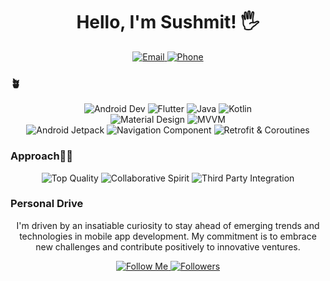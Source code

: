 <div align="center">
  <h1>Hello, I'm Sushmit! 🖐</h1>
</div>

<div align="center">
  <a href="mailto:sushmit8998@gmail.com">
    <img src="https://img.shields.io/badge/email-sushmit8998%40gmail.com-orange?style=for-the-badge&logo=gmail" alt="Email">
  </a>
  <a href="tel:+917905646998">
    <img src="https://img.shields.io/badge/phone-%2B917905646998-blue?style=for-the-badge&logo=phone" alt="Phone">
  </a>
</div>

### 🪴

<div align="center">
  <img src="https://img.shields.io/badge/Android%20Dev-%E2%9A%99%EF%B8%8F-success?style=for-the-badge&logo=android" alt="Android Dev">
  <img src="https://img.shields.io/badge/Flutter-%231877F2?style=for-the-badge&logo=flutter" alt="Flutter">
  <img src="https://img.shields.io/badge/Java-%E2%98%95%EF%B8%8F-yellow?style=for-the-badge&logo=java" alt="Java">
  <img src="https://img.shields.io/badge/Kotlin-%F0%9F%98%8A%20Kotlin-blue?style=for-the-badge&logo=kotlin" alt="Kotlin">
</div>

<div align="center">
  <img src="https://img.shields.io/badge/Material%20Design-%F0%9F%8E%A8-lightgrey?style=for-the-badge&logo=material-design" alt="Material Design">
  <img src="https://img.shields.io/badge/MVVM-%F0%9F%8F%A0-orange?style=for-the-badge" alt="MVVM">
</div>

<div align="center">
  <img src="https://img.shields.io/badge/Android%20Jetpack-%F0%9F%9A%80-purple?style=for-the-badge" alt="Android Jetpack">
  <img src="https://img.shields.io/badge/Navigation-%F0%9F%97%BA%20Component-brightgreen?style=for-the-badge" alt="Navigation Component">
  <img src="https://img.shields.io/badge/Retrofit-%E2%9A%99%EF%B8%8F%20Coroutines-blueviolet?style=for-the-badge" alt="Retrofit & Coroutines">
</div>

### Approach👩‍🦯

<div align="center">
  <img src="https://img.shields.io/badge/Top%20Quality-%F0%9F%8F%86-success?style=for-the-badge" alt="Top Quality">
  <img src="https://img.shields.io/badge/Collaborative%20Spirit-%F0%9F%A4%9D-blue?style=for-the-badge" alt="Collaborative Spirit">
  <img src="https://img.shields.io/badge/Third%20Party%20Integration-%F0%9F%94%97-lightgrey?style=for-the-badge" alt="Third Party Integration">
</div>

### Personal Drive

<p align="center">
  I'm driven by an insatiable curiosity to stay ahead of emerging trends and technologies in mobile app development. My commitment is to embrace new challenges and contribute positively to innovative ventures.
</p>

<div align="center">
  <a href="https://github.com/SushmitSingh">
    <img src="https://img.shields.io/badge/-Follow%20Me-%23181717?style=for-the-badge&logo=github" alt="Follow Me">
  </a>
  <a href="https://github.com/SushmitSingh?tab=repositories">
    <img src="https://img.shields.io/github/followers/SushmitSingh?label=Followers&style=for-the-badge" alt="Followers">
  </a>
</div>
